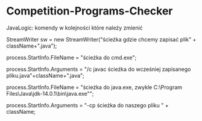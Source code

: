 # Competition-Programs-Checker
 
JavaLogic:
komendy w kolejności które należy zmienić

StreamWriter sw = new StreamWriter("ścieżka gdzie chcemy zapisać plik" + className+".java");

process.StartInfo.FileName = "ścieżka do cmd.exe"; 

process.StartInfo.Arguments = "/c javac ścieżka do wcześniej zapisanego pliku.java"+className+".java";

process.StartInfo.FileName = "ścieżka do java.exe, zwykle C:\\Program Files\\Java\\jdk-14.0.1\\bin\\java.exe"";

process.StartInfo.Arguments = "-cp ścieżka do naszego pliku " + className;



